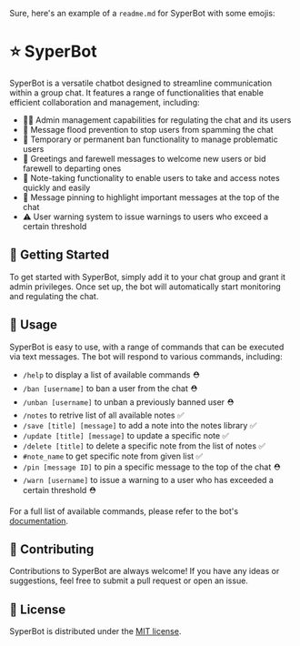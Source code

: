 Sure, here's an example of a `readme.md` for SyperBot with some emojis:

# :star: SyperBot

SyperBot is a versatile chatbot designed to streamline communication within a group chat. It features a range of functionalities that enable efficient collaboration and management, including:

- 👮‍♂️ Admin management capabilities for regulating the chat and its users
- 🚫 Message flood prevention to stop users from spamming the chat
- 🚪 Temporary or permanent ban functionality to manage problematic users
- 👋 Greetings and farewell messages to welcome new users or bid farewell to departing ones
- 📝 Note-taking functionality to enable users to take and access notes quickly and easily
- 📌 Message pinning to highlight important messages at the top of the chat
- ⚠️ User warning system to issue warnings to users who exceed a certain threshold

## 🚀 Getting Started

To get started with SyperBot, simply add it to your chat group and grant it admin privileges. Once set up, the bot will automatically start monitoring and regulating the chat.

## 💬 Usage

SyperBot is easy to use, with a range of commands that can be executed via text messages. The bot will respond to various commands, including:

- `/help` to display a list of available commands :rescue_worker_helmet:
- `/ban [username]` to ban a user from the chat :rescue_worker_helmet:
- `/unban [username]` to unban a previously banned user :rescue_worker_helmet:
- `/notes` to retrive list of all available notes :white_check_mark:
- `/save [title] [message]` to add a note into the notes library :white_check_mark:
- `/update [title] [message]` to update a specific note :white_check_mark:
- `/delete [title]` to delete a specific note from the list of notes :white_check_mark:
- `#note_name` to get specific note from given list :white_check_mark:
- `/pin [message ID]` to pin a specific message to the top of the chat :rescue_worker_helmet:
- `/warn [username]` to issue a warning to a user who has exceeded a certain threshold :rescue_worker_helmet:

For a full list of available commands, please refer to the bot's <a href="https://syperbotdoc-sayshark75.vercel.app/">documentation</a>.


## 🤝 Contributing

Contributions to SyperBot are always welcome! If you have any ideas or suggestions, feel free to submit a pull request or open an issue.

## 📄 License

SyperBot is distributed under the [MIT license](https://github.com/your_username/syperbot/blob/main/LICENSE).

